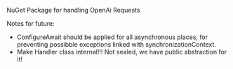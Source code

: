 NuGet Package for handling OpenAi Requests

Notes for future: 
- ConfigureAwait should be applied for all asynchronous places, for preventing possibble exceptions linked with synchronizationContext.
- Make Handler class internal!!! Not sealed, we have public abstraction for it!
